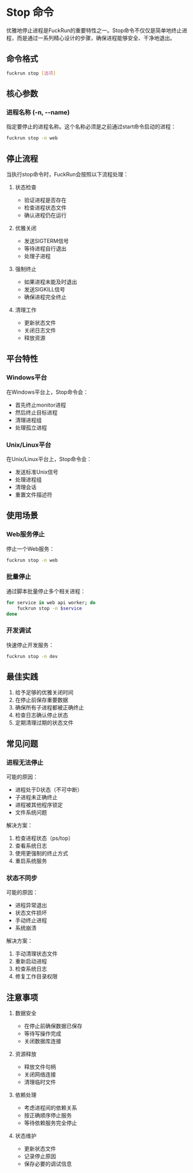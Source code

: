 # Stop 命令

优雅地停止进程是FuckRun的重要特性之一。Stop命令不仅仅是简单地终止进程，而是通过一系列精心设计的步骤，确保进程能够安全、干净地退出。

## 命令格式

```bash
fuckrun stop [选项]
```

## 核心参数

### 进程名称 (-n, --name)

指定要停止的进程名称。这个名称必须是之前通过start命令启动的进程：

```bash
fuckrun stop -n web
```

## 停止流程

当执行stop命令时，FuckRun会按照以下流程处理：

1. 状态检查
   - 验证进程是否存在
   - 检查进程状态文件
   - 确认进程仍在运行

2. 优雅关闭
   - 发送SIGTERM信号
   - 等待进程自行退出
   - 处理子进程

3. 强制终止
   - 如果进程未能及时退出
   - 发送SIGKILL信号
   - 确保进程完全终止

4. 清理工作
   - 更新状态文件
   - 关闭日志文件
   - 释放资源

## 平台特性

### Windows平台

在Windows平台上，Stop命令会：
- 首先终止monitor进程
- 然后终止目标进程
- 清理进程组
- 处理孤立进程

### Unix/Linux平台

在Unix/Linux平台上，Stop命令会：
- 发送标准Unix信号
- 处理进程组
- 清理会话
- 重置文件描述符

## 使用场景

### Web服务停止

停止一个Web服务：

```bash
fuckrun stop -n web
```

### 批量停止

通过脚本批量停止多个相关进程：

```bash
for service in web api worker; do
    fuckrun stop -n $service
done
```

### 开发调试

快速停止开发服务：

```bash
fuckrun stop -n dev
```

## 最佳实践

1. 给予足够的优雅关闭时间
2. 在停止前保存重要数据
3. 确保所有子进程都被正确终止
4. 检查日志确认停止状态
5. 定期清理过期的状态文件

## 常见问题

### 进程无法停止

可能的原因：
- 进程处于D状态（不可中断）
- 子进程未正确终止
- 进程被其他程序锁定
- 文件系统问题

解决方案：
1. 检查进程状态（ps/top）
2. 查看系统日志
3. 使用更强制的终止方式
4. 重启系统服务

### 状态不同步

可能的原因：
- 进程异常退出
- 状态文件损坏
- 手动终止进程
- 系统崩溃

解决方案：
1. 手动清理状态文件
2. 重新启动进程
3. 检查系统日志
4. 修复工作目录权限

## 注意事项

1. 数据安全
   - 在停止前确保数据已保存
   - 等待写操作完成
   - 关闭数据库连接

2. 资源释放
   - 释放文件句柄
   - 关闭网络连接
   - 清理临时文件

3. 依赖处理
   - 考虑进程间的依赖关系
   - 按正确顺序停止服务
   - 等待依赖服务完全停止

4. 状态维护
   - 更新状态文件
   - 记录停止原因
   - 保存必要的调试信息 